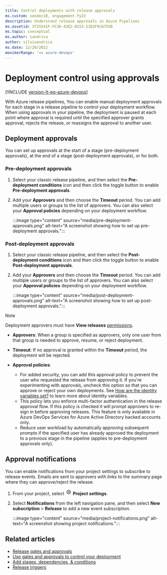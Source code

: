 ```yaml
---
title: Control deployments with release approvals
ms.custom: seodec18, engagement-fy23
description: Understand release approvals in Azure Pipelines
ms.assetid: 3725541F-FC36-42E2-8153-21D2F9CA755B
ms.topic: conceptual
ms.author: sandrica
author: silviuandrica
ms.date: 12/20/2022
monikerRange: '<= azure-devops'
---
```


# Deployment control using approvals

[!INCLUDE [version-lt-eq-azure-devops](../../../includes/version-lt-eq-azure-devops.md)]

With Azure release pipelines, You can enable manual deployment approvals for each stage in a release pipeline to control your deployment workflow. When using approvals in your pipeline, the deployment is paused at each point where approval is required until the specified approver grants approval, rejects the release, or reassigns the approval to another user.

## Deployment approvals

You can set up approvals at the start of a stage (pre-deployment approvals), at the end of a stage (post-deployment approvals), or for both.

### Pre-deployment approvals

1. Select your classic release pipeline, and then select the **Pre-deployment conditions** icon and then click the toggle button to enable **Pre-deployment approvals**.

1. Add your **Approvers** and then choose the **Timeout** period. You can add multiple users or groups to the list of approvers. You can also select your **Approval policies** depending on your deployment workflow.

    :::image type="content" source="media/pre-deployment-approvals.png" alt-text="A screenshot showing how to set up pre-deployment approvals.":::

### Post-deployment approvals

1. Select your classic release pipeline, and then select the **Post-deployment conditions** icon and then click the toggle button to enable **Post-deployment approvals**.

1. Add your **Approvers** and then choose the **Timeout** period. You can add multiple users or groups to the list of approvers. You can also select your **Approval policies** depending on your deployment workflow.

    :::image type="content" source="media/post-deployment-approvals.png" alt-text="A screenshot showing how to set up post-deployment approvals.":::

> [!NOTE]
> Deployment approvers must have **View releases** [permissions](../../policies/permissions.md#set-release-permissions).

- **Approvers**:
When a group is specified as approvers, only one user from that group is needed to approve, resume, or reject deployment.

- **Timeout**:
If no approval is granted within the **Timeout** period, the deployment will be rejected.

- **Approval policies**:

   - For added security, you can add this approval policy to prevent the user who requested the release from approving it. If you're experimenting with approvals, uncheck this option so that you can approve or reject your own deployments. See [How are the identity variables set?](../../build/variables.md#how-are-the-identity-variables-set) to learn more about identity variables.
   - This policy lets you enforce multi-factor authentication in the release approval flow. If this policy is checked it will prompt approvers to re-sign in before approving releases. This feature is only available in Azure DevOps Services for Azure Active Directory backed accounts only.
   - Reduce user workload by automatically approving subsequent prompts if the specified user has already approved the deployment to a previous stage in the pipeline (applies to pre-deployment approvals only).

## Approval notifications

You can enable notifications from your project settings to subscribe to release events. Emails are sent to approvers with links to the summary page where they can approve/reject the release. 

1. From your project, select ![gear icon](../../../media/icons/gear-icon.png) **Project settings**.

1. Select **Notifications** from the left navigation pane, and then select **New subscription** > **Release** to add a new event subscription.

    :::image type="content" source="media/project-notifications.png" alt-text="A screenshot showing project notifications.":::

## Related articles

- [Release gates and approvals](index.md)
- [Use gates and approvals to control your deployment](../deploy-using-approvals.md)
- [Add stages, dependencies, & conditions](../../process/stages.md)
- [Release triggers](../triggers.md)

